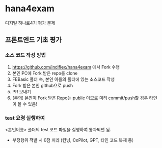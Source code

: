 # hana4exam

디지털 하나로4기 평가 문제

## 프론트엔드 기초 평가

### 소스 코드 작성 방법

1. https://github.com/indiflex/hana4exam 에서 Fork 수행
1. 본인 PC에 Fork 받은 repo를 clone
1. FEBasic 폴더 속, 본인 이름의 폴더에 있는 소스코드 작성
1. Fork 받은 본인 github으로 push
1. PR 보내기
2. (주의) 본인이 Fork 받은 Repo는 public 이므로 미리 commit/push할 경우 타인이 볼 수 있음!

### test 요령 실행하여

<본인이름> 폴더의 test 코드 파일을 실행하여 통과되면 됨.

- 부정행위 적발 시 0점 처리 (컨닝, CoPilot, GPT, 타인 코드 복제 등)
